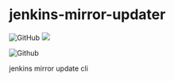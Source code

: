 # jenkins-mirror-updater

![GitHub](https://img.shields.io/github/license/Continuous-X/jenkins-mirror-updater)
[![](https://data.jsdelivr.com/v1/package/gh/Continuous-X/jenkins-mirror-updater/badge)](https://www.jsdelivr.com/package/gh/Continuous-X/jenkins-mirror-updater)

![Github](https://badgen.net/github/license/micromatch/micromatch)

jenkins mirror update cli
